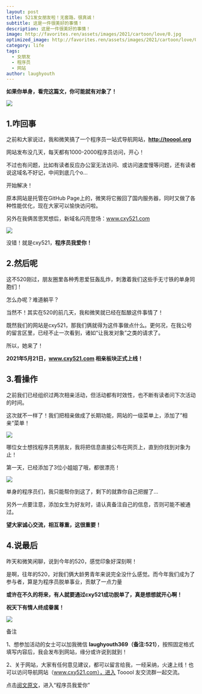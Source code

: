 ```yaml
---
layout: post
title: 521发女朋友啦！无套路，很真诚！
subtitle: 这是一件很美好的事情！
description: 这是一件很美好的事情！
image: http://favorites.ren/assets/images/2021/cartoon/love/0.jpg
optimized_image: http://favorites.ren/assets/images/2021/cartoon/love/0.jpg
category: life
tags:
  - 女朋友
  - 程序员
  - 网站
author: laughyouth
---
```



**如果你单身，看完这篇文，你可能就有对象了！**

![](http://favorites.ren/assets/images/2021/cartoon/love/1.png)

## 1.咋回事

之前和大家说过，我和微笑搞了一个程序员一站式导航网站，**http://tooool.org**

网站发布没几天，每天都有1000-2000程序员访问，开心！

不过也有问题，比如有读者反应办公室无法访问、或访问速度慢等问题，还有读者说这域名不好记，中间到底几个o...

开始解决！

原本网站是托管在GitHub Page上的，微笑将它搬回了国内服务器，同时又做了各种性能优化，现在大家可以愉快访问啦。

另外在我俩苦思冥想后，新域名闪亮登场：www.cxy521.com

![](http://favorites.ren/assets/images/2021/cartoon/love/2.png)

没错！就是cxy521，**程序员我爱你！**

## 2.然后呢

这不520刚过，朋友圈里各种秀恩爱狂轰乱炸，刺激着我们这些手无寸铁的单身同胞们！

怎么办呢？难道躺平？

当然不！其实在520的前几天，我和微笑就已经在酝酿这件事情了！

既然我们的网站是cxy521，那我们俩就得为这件事做点什么。更何况，在我公号的留言区里，已经不止一次看到，诸如“让我发对象”之类的请求了。

所以，她来了！

**2021年5月21日，www.cxy521.com 相亲板块正式上线！**

## 3.看操作

之前我们已经组织过两次相亲活动，但活动都有时效性，也不断有读者问下次活动的时间。

这次就不一样了！我们把相亲做成了长期功能，网站的一级菜单上，添加了”相亲“菜单！

![](http://favorites.ren/assets/images/2021/cartoon/love/3.png)

哪位女士想找程序员男朋友，我将把信息直接公布在网页上，直到你找到对象为止！

第一天，已经添加了3位小姐姐了哦，都很漂亮！

![](http://favorites.ren/assets/images/2021/cartoon/love/4.png)

单身的程序员们，我只能帮你到这了，剩下的就靠你自己把握了...

另外一点要注意，添加女生为好友时，请认真备注自己的信息，否则可能不被通过。

**望大家诚心交流，相互尊重，这很重要！**

## 4.说最后


昨天和微笑闲聊，说到今年的520，感觉印象好深刻啊！

是啊，往年的520，对我们俩大龄男青年来说完全没什么感觉。而今年我们成为了参与者，算是为程序员脱单事业，贡献了一点力量

**或许在不久的将来，有人就要通过cxy521成功脱单了，真是想想就开心啊！**

**祝天下有情人终成眷属！**

![](http://favorites.ren/assets/images/2021/cartoon/love/5.png)


备注

1、想参加活动的女士可以加我微信 **laughyouth369（备注:521）**，按照固定格式填写内容后，我会发布到网站，缘分或许说到就到！

2、关于网站，大家有任何意见建议，都可以留言给我，一经采纳，火速上线！也可以访问导航网站（www.cxy521.com），进入 Tooool 友交流群一起交流。

点击[阅文原文](http://www.cxy521.com/)，进入“程序员我爱你”



